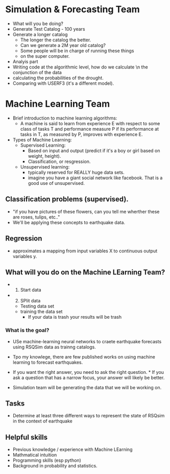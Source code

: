 # Simulation & Forecasting Team
* What will you be doing?
* Generate Test Catalog - 100 years
* Generate a longer catalog
	* The longer the catalog the better. 
	* Can we generate a 2M year old catalog?
	* Some people will be in charge of running these things 
	* on the super computer. 
* Analyis part
* Writing code at the algorithmic level, how do we calculate \n the conjunction of the data
* calculating the probabilities of the drought. 
* Comparing with USERF3 (it's a different model).

# Machine Learning Team
* Brief introduction to machine learning algorithms: 
	* A machine is said to learn from experience E with respect to some class of tasks T and performance measure P if its performance at tasks in T, as measured by P, improves with experience E. 
* Types of Machine Learning: 
	* Supervised Learning: 
		* Based on input and output (predict if it's a boy or girl based on weight, height). 
		* Classification, or resgression. 
	* Unsupervised learning: 
		* typically reserved for REALLY huge data sets. 
		* imagine you have a giant social network like facebook.  That is a good use of unsupervised. 

## Classification problems (supervised). 
* "if you have pictures of these flowers, can you tell me wherther these are roses, tulips, etc.."
* We'll be applying these concepts to earthquake data. 
## Regression 
* approximates a mapping from input variables X to continuous output variables y. 

## What will you do on the Machine LEarning Team? 
* 1. Start data
* 2. SPlit data
	* Testing data set
	* training the data set
		* If your data is trash your results will be trash 
	
### What is the goal? 
* USe machine-learning neural networks to craete earthquake forecasts using RSQSim data as trainng catalogs. 

* Tpo my knowlege, there are few published works on using machine learning to forecast earthquakes. 
* If you want the right answer, you need to ask the right question. * If you ask a question that has a narrow focus, your answer will likely be better. 
* Simulation team will be generating the data that we will be working on.
## Tasks
* Determine at least three different ways to represent the state of RSQsim in the context of earthquake 

## Helpful skills
* Previous knowledge / experience with Machine LEarning 
* Mathmatical intuition
* Programming skills (esp python)
* Background in probability and statistics. 

